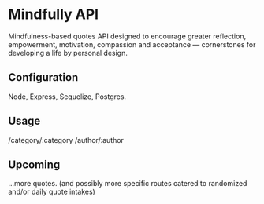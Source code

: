 # Mindfully API
Mindfulness-based quotes API designed to encourage greater reflection, empowerment, motivation, compassion and acceptance — cornerstones for developing a life by personal design.

## Configuration
Node, Express, Sequelize, Postgres.

## Usage
/category/:category
/author/:author

## Upcoming
...more quotes.
 (and possibly more specific routes catered to randomized and/or daily quote intakes)